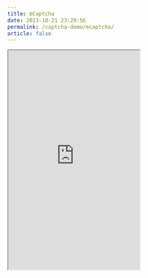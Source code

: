 ```yaml
---
title: mCaptcha
date: 2023-10-21 23:29:56
permalink: /captcha-demo/mcaptcha/
article: false
---
```


<iframe src="https://showcase.mcaptcha.org/" height="500px"></iframe>
